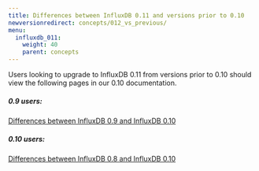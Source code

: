 ```yaml
---
title: Differences between InfluxDB 0.11 and versions prior to 0.10
newversionredirect: concepts/012_vs_previous/
menu:
  influxdb_011:
    weight: 40
    parent: concepts
---
```


Users looking to upgrade to InfluxDB 0.11 from versions prior to 0.10 should view the following pages in our 0.10 documentation.

##### 0.9 users:
[Differences between InfluxDB 0.9 and InfluxDB 0.10](/influxdb/v0.10/concepts/09_vs_010/)

##### 0.10 users:
[Differences between InfluxDB 0.8 and InfluxDB 0.10](/influxdb/v0.10/concepts/08_vs_010/)
